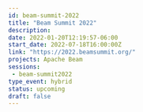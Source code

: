 ```yaml
---
id: beam-summit-2022
title: "Beam Summit 2022"
description: 
date: 2022-01-20T12:19:57-06:00
start_date: 2022-07-18T16:00:00Z
link: "https://2022.beamsummit.org/" 
projects: Apache Beam
sessions:
 - beam-summit2022
type_event: hybrid
status: upcoming
draft: false
---
```




